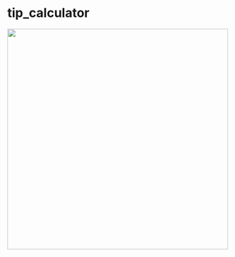 # tip_calculator


<img src="https://github.com/user-attachments/assets/da7bc264-3327-4375-88dc-850e32acd2c2" height="500">

